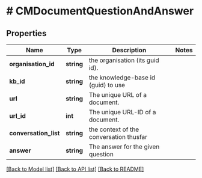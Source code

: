 # # CMDocumentQuestionAndAnswer

## Properties

Name | Type | Description | Notes
------------ | ------------- | ------------- | -------------
**organisation_id** | **string** | the organisation (its guid id). |
**kb_id** | **string** | the knowledge-base id (guid) to use |
**url** | **string** | The unique URL of a document. |
**url_id** | **int** | The unique URL-ID of a document. |
**conversation_list** | **string** | the context of the conversation thusfar |
**answer** | **string** | The answer for the given question |

[[Back to Model list]](../../README.md#models) [[Back to API list]](../../README.md#endpoints) [[Back to README]](../../README.md)
